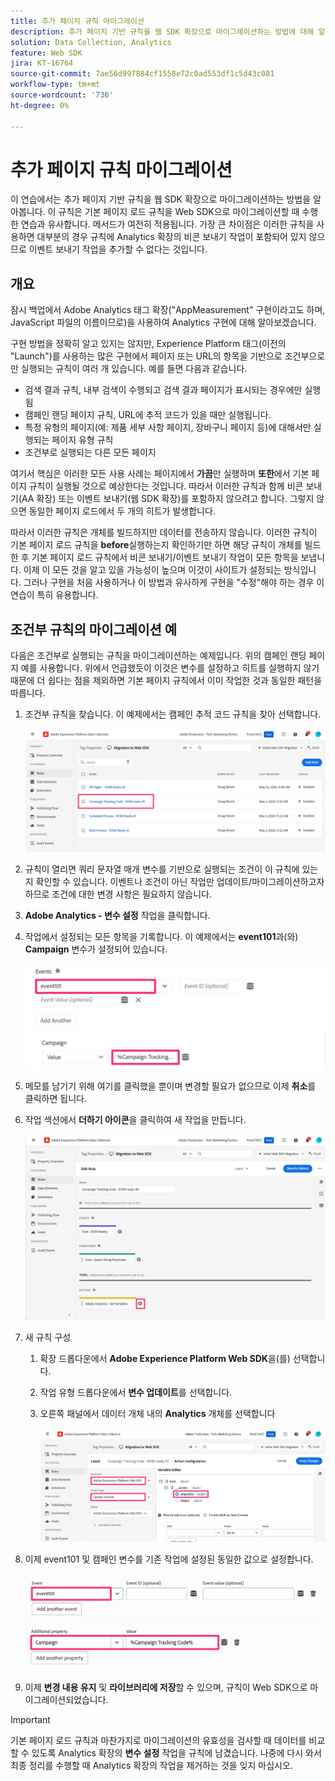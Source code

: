 ```yaml
---
title: 추가 페이지 규칙 마이그레이션
description: 추가 페이지 기반 규칙을 웹 SDK 확장으로 마이그레이션하는 방법에 대해 알아봅니다.
solution: Data Collection, Analytics
feature: Web SDK
jira: KT-16764
source-git-commit: 7ae56d997884cf1558e72c0ad553df1c5d43c081
workflow-type: tm+mt
source-wordcount: '736'
ht-degree: 0%

---
```



# 추가 페이지 규칙 마이그레이션

이 연습에서는 추가 페이지 기반 규칙을 웹 SDK 확장으로 마이그레이션하는 방법을 알아봅니다. 이 규칙은 기본 페이지 로드 규칙을 Web SDK으로 마이그레이션할 때 수행한 연습과 유사합니다. 메서드가 여전히 적용됩니다. 가장 큰 차이점은 이러한 규칙을 사용하면 대부분의 경우 규칙에 Analytics 확장의 비콘 보내기 작업이 포함되어 있지 않으므로 이벤트 보내기 작업을 추가할 수 없다는 것입니다.

## 개요

잠시 백업에서 Adobe Analytics 태그 확장(&quot;AppMeasurement&quot; 구현이라고도 하며, JavaScript 파일의 이름이므로)을 사용하여 Analytics 구현에 대해 알아보겠습니다.

구현 방법을 정확히 알고 있지는 않지만, Experience Platform 태그(이전의 &quot;Launch&quot;)를 사용하는 많은 구현에서 페이지 또는 URL의 항목을 기반으로 조건부으로만 실행되는 규칙이 여러 개 있습니다. 예를 들면 다음과 같습니다.

* 검색 결과 규칙, 내부 검색이 수행되고 검색 결과 페이지가 표시되는 경우에만 실행됨
* 캠페인 랜딩 페이지 규칙, URL에 추적 코드가 있을 때만 실행됩니다.
* 특정 유형의 페이지(예: 제품 세부 사항 페이지, 장바구니 페이지 등)에 대해서만 실행되는 페이지 유형 규칙
* 조건부로 실행되는 다른 모든 페이지

여기서 핵심은 이러한 모든 사용 사례는 페이지에서 **가끔**&#x200B;만 실행하며 **또한**&#x200B;에서 기본 페이지 규칙이 실행될 것으로 예상한다는 것입니다. 따라서 이러한 규칙과 함께 비콘 보내기(AA 확장) 또는 이벤트 보내기(웹 SDK 확장)를 포함하지 않으려고 합니다. 그렇지 않으면 동일한 페이지 로드에서 두 개의 히트가 발생합니다.

따라서 이러한 규칙은 개체를 빌드하지만 데이터를 전송하지 않습니다. 이러한 규칙이 기본 페이지 로드 규칙을 **before**&#x200B;실행하는지 확인하기만 하면 해당 규칙이 개체를 빌드한 후 기본 페이지 로드 규칙에서 비콘 보내기/이벤트 보내기 작업이 모든 항목을 보냅니다. 이제 이 모든 것을 알고 있을 가능성이 높으며 이것이 사이트가 설정되는 방식입니다. 그러나 구현을 처음 사용하거나 이 방법과 유사하게 구현을 &quot;수정&quot;해야 하는 경우 이 연습이 특히 유용합니다.

## 조건부 규칙의 마이그레이션 예

다음은 조건부로 실행되는 규칙을 마이그레이션하는 예제입니다. 위의 캠페인 랜딩 페이지 예를 사용합니다. 위에서 언급했듯이 이것은 변수를 설정하고 히트를 실행하지 않기 때문에 더 쉽다는 점을 제외하면 기본 페이지 규칙에서 이미 작업한 것과 동일한 패턴을 따릅니다.

1. 조건부 규칙을 찾습니다. 이 예제에서는 캠페인 추적 코드 규칙을 찾아 선택합니다.

   ![캠페인 추적 코드 규칙 선택](assets/campaign-tracking-code-rule-select.jpg)

1. 규칙이 열리면 쿼리 문자열 매개 변수를 기반으로 실행되는 조건이 이 규칙에 있는지 확인할 수 있습니다. 이벤트나 조건이 아닌 작업만 업데이트/마이그레이션하고자 하므로 조건에 대한 변경 사항은 필요하지 않습니다.
1. **Adobe Analytics - 변수 설정** 작업을 클릭합니다.
1. 작업에서 설정되는 모든 항목을 기록합니다. 이 예제에서는 **event101**&#x200B;과(와) **Campaign** 변수가 설정되어 있습니다.

   ![event101](assets/event101.jpg)
   ![캠페인 변수](assets/campaign-variable.jpg)

1. 메모를 남기기 위해 여기를 클릭했을 뿐이며 변경할 필요가 없으므로 이제 **취소**&#x200B;를 클릭하면 됩니다.
1. 작업 섹션에서 **더하기 아이콘**&#x200B;을 클릭하여 새 작업을 만듭니다.

   ![새 작업](assets/new-action-conditional-rule.jpg)

1. 새 규칙 구성
   1. 확장 드롭다운에서 **Adobe Experience Platform Web SDK**&#x200B;을(를) 선택합니다.
   1. 작업 유형 드롭다운에서 **변수 업데이트**&#x200B;를 선택합니다.
   1. 오른쪽 패널에서 데이터 개체 내의 **Analytics** 개체를 선택합니다

      ![변수 작업 업데이트](assets/configure-conditional-rule-action.jpg)

1. 이제 event101 및 캠페인 변수를 기존 작업에 설정된 동일한 값으로 설정합니다.

   ![이벤트 설정](assets/web-sdk-event101.jpg)
   ![캠페인 설정](assets/web-sdk-campaign-var.jpg)

1. 이제 **변경 내용 유지** 및 **라이브러리에 저장**&#x200B;할 수 있으며, 규칙이 Web SDK으로 마이그레이션되었습니다.

>[!IMPORTANT]
>
>기본 페이지 로드 규칙과 마찬가지로 마이그레이션의 유효성을 검사할 때 데이터를 비교할 수 있도록 Analytics 확장의 **변수 설정** 작업을 규칙에 남겼습니다. 나중에 다시 와서 최종 정리를 수행할 때 Analytics 확장의 작업을 제거하는 것을 잊지 마십시오.



